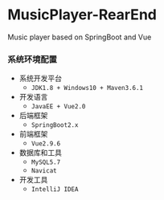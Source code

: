 # MusicPlayer-RearEnd
Music player based on SpringBoot and Vue

### 系统环境配置
* 系统开发平台
    - `JDK1.8 + Windows10 + Maven3.6.1`
* 开发语言
    - `JavaEE + Vue2.0`
* 后端框架
    - `SpringBoot2.x`
* 前端框架
    - `Vue2.9.6`
* 数据库和工具
    - `MySQL5.7`
    - `Navicat`
* 开发工具
    - `IntelliJ IDEA`

